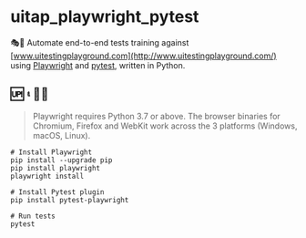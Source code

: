 # uitap_playwright_pytest

🎭🐍 Automate end-to-end tests training against [www.uitestingplayground.com](http://www.uitestingplayground.com/) using [Playwright](https://playwright.dev/) and [pytest](https://docs.pytest.org/en/6.2.x/fixture.html#what-fixtures-are), written in Python.

## 🆙 ۽ 🏃🏻

> Playwright requires Python 3.7 or above. The browser binaries for Chromium, Firefox and WebKit work across the 3 platforms (Windows, macOS, Linux).

```shell
# Install Playwright
pip install --upgrade pip
pip install playwright
playwright install

# Install Pytest plugin
pip install pytest-playwright

# Run tests
pytest
```
